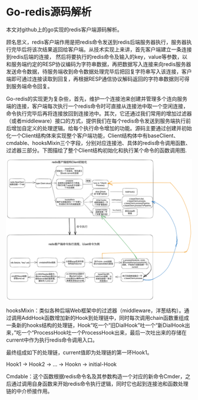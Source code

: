 # Go-redis源码解析

本文对github上的go实现的redis客户端源码解析。

<!--more-->
顾名思义，redis客户端作用是把redis命令发送到redis后端服务器执行，服务器执行完毕后将该次结果返回给客户端。从技术实现上来讲，首先客户端建立一条连接到redis后端的连接，
然后将要执行的redis命令及输入的key，value等参数，以和服务端约定的RESP协议编码为字符串数据，再把数据写入连接来向redis服务器发送命令数据，待服务端收到命令数据处理完毕后把回复字符串写入该连接，客户端即可通过连接读取到回复，再根据RESP通信协议解码返回的字符串数据则可得到服务端命令回复。

Go-redis的实现更为复杂些，首先，维护一个连接池来创建并管理多个连向服务端的连接，客户端每次执行一个redis命令时可直接从连接池中取一个空闲连接，命令执行完毕后再将连接放回到连接池中。其次，它还通过我们常用的增加过滤器（或者middleware）接口的方式，提供我们在每个redis命令发送到服务端执行前后增加自定义的处理逻辑。给每个执行命令增加的功能。源码主要通过创建并初始化一个Client结构体来实现整个客户端功能，Client结构体中有baseClient、cmdable、hooksMixin三个字段，分别对应连接池、具体的redis命令调用函数、过滤器三部分。下图描绘了整个Client结构初始化和执行某个命令的函数调用图.



![img](/images/go-redis.png)

hooksMixin：类似各种后端Web框架中的过滤器（middleware，洋葱结构）。通过调用AddHook函数增加新的Hook到处理链中，同时每次调用chain函数重组成一条新的hooks结构的处理链，Hook“吃一个“旧DialHook”吐一个“新DialHook出来，”吃一个“ProcessHook吐一个ProcessHook出来，最后一次吐出来的存储在current中作为执行redis命令调用入口。

最终组成如下的处理链，current值即为处理链的第一环Hook1。

Hook1 → Hook2 → … → Hookn → initial-Hook

Cmdable：这个函数根据redis命令名及其参数构造一个对应的新命令Cmder，之后通过调用自身函数来开始redis命令执行逻辑，同时它也起到连接池和函数处理链的中介桥接作用。

